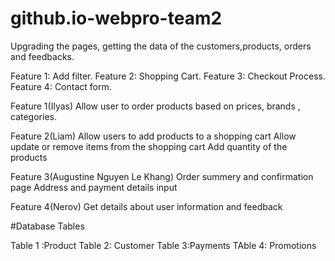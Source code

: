# github.io-webpro-team2
Upgrading the pages, getting the data of the customers,products, orders and feedbacks.

Feature 1: Add filter.
Feature 2: Shopping Cart.
Feature 3: Checkout Process.
Feature 4: Contact form.

Feature 1(Ilyas)
Allow user to order products based on prices, brands , categories.

Feature 2(Liam)
Allow users to add products to a shopping cart
Allow update or remove items from the shopping cart
Add quantity of the products

Feature 3(Augustine Nguyen Le Khang)
Order summery and confirmation page
Address and payment details input

Feature 4(Nerov)
Get details about user information and feedback

#Database Tables

Table 1 :Product
Table 2: Customer
Table 3:Payments
TAble 4: Promotions
 
